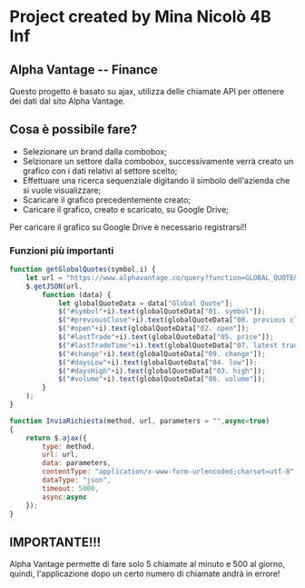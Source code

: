 # Project created by Mina Nicolò 4B Inf #
## Alpha Vantage -- Finance ##
Questo progetto è basato su ajax, utilizza delle chiamate API per ottenere dei dati dal sito Alpha Vantage.

## Cosa è possibile fare? ##
>
* Selezionare un brand dalla combobox;
* Selzionare un settore dalla combobox, successivamente verrà creato un grafico con i dati relativi al settore scelto;
* Effettuare una ricerca sequenziale digitando il simbolo dell'azienda che si vuole visualizzare;
* Scaricare il grafico precedentemente creato;
* Caricare il grafico, creato e scaricato, su Google Drive;
>

Per caricare il grafico su Google Drive è necessario registrarsi!!

### Funzioni più importanti ###
```javascript
function getGlobalQuotes(symbol,i) {
    let url = "https://www.alphavantage.co/query?function=GLOBAL_QUOTE&symbol=" + symbol + "&apikey="+apiKey;
    $.getJSON(url,
        function (data) {
            let globalQuoteData = data["Global Quote"];
            $("#symbol"+i).text(globalQuoteData["01. symbol"]);
            $("#previousClose"+i).text(globalQuoteData["08. previous close"]);
            $("#open"+i).text(globalQuoteData["02. open"]);
            $("#lastTrade"+i).text(globalQuoteData["05. price"]);
            $("#lastTradeTime"+i).text(globalQuoteData["07. latest trading day"]);
            $("#change"+i).text(globalQuoteData["09. change"]);
            $("#daysLow"+i).text(globalQuoteData["04. low"]);
            $("#daysHigh"+i).text(globalQuoteData["03. high"]);
            $("#volume"+i).text(globalQuoteData["06. volume"]);
        }
    );
}

function InviaRichiesta(method, url, parameters = "",async=true)
{
    return $.ajax({
        type: method,
        url: url,
        data: parameters,
        contentType: "application/x-www-form-urlencoded;charset=utf-8",
        dataType: "json",
        timeout: 5000,
        async:async
    });
}
```
## IMPORTANTE!!! #
Alpha Vantage permette di fare solo 5 chiamate al minuto e 500 al giorno, quindi, l'applicazione dopo un certo numero di chiamate andrà in errore!

